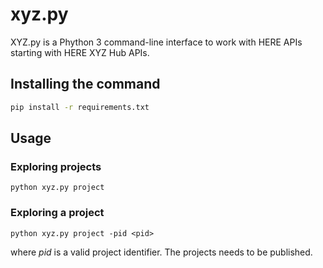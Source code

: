 # xyz.py

XYZ.py is a Phython 3 command-line interface to work with HERE APIs starting with HERE XYZ Hub APIs.
 
## Installing the command

```bash
pip install -r requirements.txt
```

## Usage

### Exploring projects

```
python xyz.py project
```

### Exploring a project

```
python xyz.py project -pid <pid>
```
where *pid* is a valid project identifier. The projects needs to be published.



